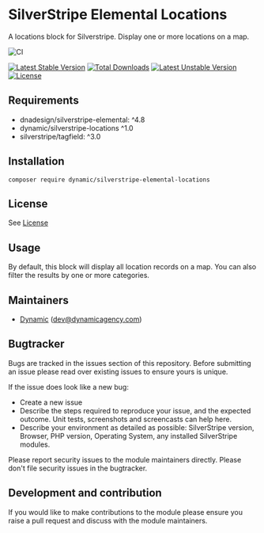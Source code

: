 # SilverStripe Elemental Locations

A locations block for Silverstripe. Display one or more locations on a map.

![CI](https://github.com/dynamic/silverstripe-elemental-locations/workflows/CI/badge.svg)

[![Latest Stable Version](https://poser.pugx.org/dynamic/silverstripe-elemental-locations/v/stable)](https://packagist.org/packages/dynamic/silverstripe-elemental-locations)
[![Total Downloads](https://poser.pugx.org/dynamic/silverstripe-elemental-locations/downloads)](https://packagist.org/packages/dynamic/silverstripe-elemental-locations)
[![Latest Unstable Version](https://poser.pugx.org/dynamic/silverstripe-elemental-locations/v/unstable)](https://packagist.org/packages/dynamic/silverstripe-elemental-locations)
[![License](https://poser.pugx.org/dynamic/silverstripe-elemental-locations/license)](https://packagist.org/packages/dynamic/silverstripe-elemental-locations)

## Requirements

- dnadesign/silverstripe-elemental: ^4.8
- dynamic/silverstripe-locations ^1.0
- silverstripe/tagfield: ^3.0

## Installation

```
composer require dynamic/silverstripe-elemental-locations
```

## License
See [License](license.md)

## Usage

By default, this block will display all location records on a map. You can also filter the results by one or more categories.

## Maintainers

*  [Dynamic](http://www.dynamicagency.com) (<dev@dynamicagency.com>)

## Bugtracker
Bugs are tracked in the issues section of this repository. Before submitting an issue please read over
existing issues to ensure yours is unique.

If the issue does look like a new bug:

 - Create a new issue
 - Describe the steps required to reproduce your issue, and the expected outcome. Unit tests, screenshots
 and screencasts can help here.
 - Describe your environment as detailed as possible: SilverStripe version, Browser, PHP version,
 Operating System, any installed SilverStripe modules.

Please report security issues to the module maintainers directly. Please don't file security issues in the bugtracker.

## Development and contribution
If you would like to make contributions to the module please ensure you raise a pull request and discuss with the module maintainers.
